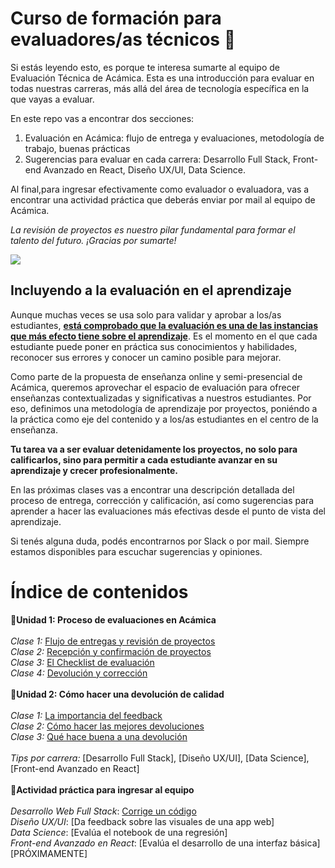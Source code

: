 # Curso de formación para evaluadores/as técnicos :rocket:

Si estás leyendo esto, es porque te interesa sumarte al equipo de Evaluación Técnica de Acámica. Esta es una introducción para evaluar en todas nuestras carreras, más allá del área de tecnología específica en la que vayas a evaluar.

En este repo vas a encontrar dos secciones:
1. Evaluación en Acámica: flujo de entrega y evaluaciones, metodología de trabajo, buenas prácticas
2. Sugerencias para evaluar en cada carrera: Desarrollo Full Stack, Front-end Avanzado en React, Diseño UX/UI, Data Science.

Al final,para ingresar efectivamente como evaluador o evaluadora, vas a encontrar una actividad práctica que deberás enviar por mail al equipo de Acámica.

*La revisión de proyectos es nuestro pilar fundamental para formar el talento del futuro. ¡Gracias por sumarte!*

![][1]

## Incluyendo a la evaluación en el aprendizaje

Aunque muchas veces se usa solo para validar y aprobar a los/as estudiantes, **[está comprobado que la evaluación es una de las instancias que más efecto tiene sobre el aprendizaje][11]**. Es el momento en el que cada estudiante puede poner en práctica sus conocimientos y habilidades, reconocer sus errores y conocer un camino posible para mejorar.

Como parte de la propuesta de enseñanza online y semi-presencial de Acámica, queremos aprovechar el espacio de evaluación para ofrecer enseñanzas contextualizadas y significativas a nuestros estudiantes. Por eso, definimos una metodología de aprendizaje por proyectos, poniéndo a la práctica como eje del contenido y a los/as estudiantes en el centro de la enseñanza.

**Tu tarea va a ser evaluar detenidamente los proyectos, no solo para calificarlos, sino para permitir a cada estudiante avanzar en su aprendizaje y crecer profesionalmente.**

En las próximas clases vas a encontrar una descripción detallada del proceso de entrega, corrección y calificación, así como sugerencias para aprender a hacer las evaluaciones más efectivas desde el punto de vista del aprendizaje.

Si tenés alguna duda, podés encontrarnos por Slack o por mail. Siempre estamos disponibles para escuchar sugerencias y opiniones.

[1]: https://cimg.acamica.com/acamicaplus/plus-6.jpg
[11]: https://visible-learning.org/hattie-ranking-influences-effect-sizes-learning-achievement/hattie-ranking-teaching-effects/

# Índice de contenidos

:small_blue_diamond:**Unidad 1: Proceso de evaluaciones en Acámica**
<br>
<br>
*Clase 1:* [Flujo de entregas y revisión de proyectos][2]
<br>
*Clase 2:* [Recepción y confirmación de proyectos][3]
<br>
*Clase 3:* [El Checklist de evaluación][4]
<br>
*Clase 4:* [Devolución y corrección][5]
<br>
<br>
:small_blue_diamond:**Unidad 2: Cómo hacer una devolución de calidad**
<br>
<br>
*Clase 1:* [La importancia del feedback][6]
<br>
*Clase 2:* [Cómo hacer las mejores devoluciones][7]
<br>
*Clase 3:* [Qué hace buena a una devolución][8]
<br>
<br>
*Tips por carrera:* [Desarrollo Full Stack], [Diseño UX/UI], [Data Science], [Front-end Avanzado en React]
<br>
<br>
:small_blue_diamond:**Actividad práctica para ingresar al equipo**
<br>
<br>
*Desarrollo Web Full Stack*: [Corrige un código][9]
<br>
*Diseño UX/UI*: [Da feedback sobre las visuales de una app web]
<br>
*Data Science*: [Evalúa el notebook de una regresión]
<br>
*Front-end Avanzado en React*: [Evalúa el desarrollo de una interfaz básica] [PRÓXIMAMENTE]


[1]: https://github.com/acamica/formacion-evaluadores-tecnicos/blob/master/clases/convertite-en-evaluador.md
[2]: https://github.com/acamica/formacion-evaluadores-tecnicos/blob/master/clases/flujo-de-entregas.md
[3]: https://github.com/acamica/formacion-evaluadores-tecnicos/blob/master/clases/recepcion-y-confirmacion.md
[4]: https://github.com/acamica/formacion-evaluadores-tecnicos/blob/master/clases/el-checklist-de-evaluacion.md
[5]: https://github.com/acamica/formacion-evaluadores-tecnicos/blob/master/clases/devolucion.md
[6]: https://github.com/acamica/formacion-evaluadores-tecnicos/blob/master/clases/importancia-del-feedback.md
[7]: https://github.com/acamica/formacion-evaluadores-tecnicos/blob/master/clases/como-hacer-las-mejores-devoluciones.md
[8]: https://github.com/acamica/formacion-evaluadores-tecnicos/blob/master/clases/que-hace-buena-a-una-devolucion.md
[9]: https://github.com/acamica/formacion-evaluadores-tecnicos/blob/master/clases/actividad-corregi-un-codigo.md
[10]: https://github.com/acamica/formacion-evaluadores-tecnicos/blob/master/clases/solucion-corregi-un-codigo.md
